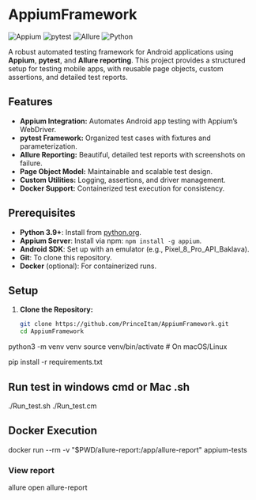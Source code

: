# AppiumFramework

![Appium](https://img.shields.io/badge/Appium-2.5.1-blue.svg)
![pytest](https://img.shields.io/badge/pytest-7.4.0-green.svg)
![Allure](https://img.shields.io/badge/Allure-2.29.0-orange.svg)
![Python](https://img.shields.io/badge/Python-3.9+-yellow.svg)

A robust automated testing framework for Android applications using **Appium**, **pytest**, and **Allure reporting**. This project provides a structured setup for testing mobile apps, with reusable page objects, custom assertions, and detailed test reports.

## Features
- **Appium Integration:** Automates Android app testing with Appium’s WebDriver.
- **pytest Framework:** Organized test cases with fixtures and parameterization.
- **Allure Reporting:** Beautiful, detailed test reports with screenshots on failure.
- **Page Object Model:** Maintainable and scalable test design.
- **Custom Utilities:** Logging, assertions, and driver management.
- **Docker Support:** Containerized test execution for consistency.

## Prerequisites
- **Python 3.9+**: Install from [python.org](https://www.python.org).
- **Appium Server**: Install via npm: `npm install -g appium`.
- **Android SDK**: Set up with an emulator (e.g., Pixel_8_Pro_API_Baklava).
- **Git**: To clone this repository.
- **Docker** (optional): For containerized runs.

## Setup
1. **Clone the Repository:**
   ```bash
   git clone https://github.com/PrinceItam/AppiumFramework.git
   cd AppiumFramework

python3 -m venv venv
source venv/bin/activate  # On macOS/Linux

pip install -r requirements.txt

## Run test in windows cmd or Mac .sh 
./Run_test.sh
./Run_test.cm

## Docker Execution
docker run --rm -v "$PWD/allure-report:/app/allure-report" appium-tests

### View report 
allure open allure-report
